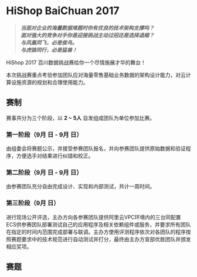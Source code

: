 # HiShop BaiChuan 2017

>***当面对企业的海量数据难题时你有优良的技术架构支撑吗？  
面对强大的竞争对手你是迎接挑战主动过招还是选择退缩？  
与凤凰同飞，必是俊鸟。  
与虎狼同行，必是猛兽！***

HiShop 2017 百川数据挑战赛给你一个尽情施展才华的舞台！

本次挑战赛重点考验参加团队应对海量零售基础业务数据的架构设计能力，对云计算设施资源的规划和合理使用能力。

## 赛制

赛事共分为三个阶段，以 **2 ~ 5人** 自发组成团队为单位参加比赛。

### 第一阶段（9月  日 - 9月  日）
由组委会将赛题公示，并接受参赛团队报名，并向参赛团队提供原始数据和验证程序，方便选手对结果进行纠错和校正。

### 第二阶段（9月  日 - 9月  日）
由参赛团队充分自由完成设计、实现和内部测试，共计一周时间。

### 第三阶段（9月  日）
进行现场公开评选，主办方向各参赛团队提供阿里云VPC环境内的三台同配置ECS供参赛团队部署测试自己的应用程序及相关依赖组件或服务，并要求所有团队在指定的时间内范围完成部署与联调。主办方使用评测程序依次对各团队的程序按照赛题要求中的技术规范进行自动测试并打分，最终由主办方宣部优胜团队并颁发相应奖项。

## 赛题
